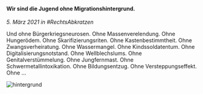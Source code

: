 #### Wir sind die Jugend ohne Migrationshintergrund.

_5. März 2021 in #RechtsAbkratzen_

Und ohne Bürgerkriegsneurosen. Ohne Massenverelendung. Ohne Hungerödem. Ohne Skarifizierungsriten. Ohne Kastenbestimmtheit. Ohne Zwangsverheiratung. Ohne Wassermangel. Ohne Kindssoldatentum. Ohne Digitalisierungsnotstand. Ohne Wellblechslums. Ohne Genitalverstümmelung. Ohne Jungfernmast. Ohne Schwermetallintoxikation. Ohne Bildungsentzug. Ohne Versteppungseffekt. Ohne ...

![hintergrund](https://rtrkrt.4lima.de/rechtsabkratzen/rechtsabkratzen_hintergrund.jpg)
